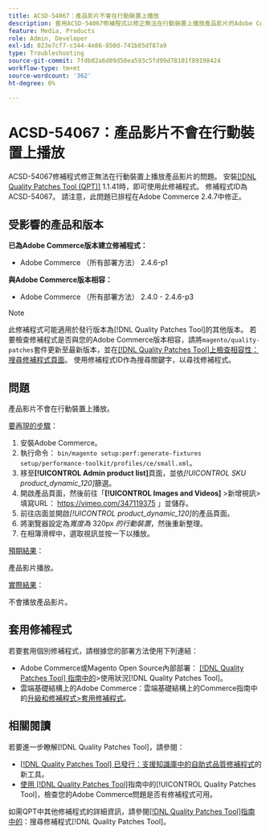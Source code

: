 ```yaml
---
title: ACSD-54067：產品影片不會在行動裝置上播放
description: 套用ACSD-54067修補程式以修正無法在行動裝置上播放產品影片的Adobe Commerce問題。
feature: Media, Products
role: Admin, Developer
exl-id: 023e7cf7-c344-4e86-850d-741b85df87a9
type: Troubleshooting
source-git-commit: 7fdb02a6d89d50ea593c5fd99d78101f89198424
workflow-type: tm+mt
source-wordcount: '362'
ht-degree: 0%

---
```


# ACSD-54067：產品影片不會在行動裝置上播放

ACSD-54067修補程式修正無法在行動裝置上播放產品影片的問題。 安裝[[!DNL Quality Patches Tool (QPT)]](https://experienceleague.adobe.com/en/docs/commerce-operations/tools/quality-patches-tool/quality-patches-tool-to-self-serve-quality-patches) 1.1.41時，即可使用此修補程式。 修補程式ID為ACSD-54067。 請注意，此問題已排程在Adobe Commerce 2.4.7中修正。

## 受影響的產品和版本

**已為Adobe Commerce版本建立修補程式：**

* Adobe Commerce （所有部署方法） 2.4.6-p1

**與Adobe Commerce版本相容：**

* Adobe Commerce （所有部署方法） 2.4.0 - 2.4.6-p3

>[!NOTE]
>
>此修補程式可能適用於發行版本為[!DNL Quality Patches Tool]的其他版本。 若要檢查修補程式是否與您的Adobe Commerce版本相容，請將`magento/quality-patches`套件更新至最新版本，並在[[!DNL Quality Patches Tool]上檢查相容性：搜尋修補程式頁面](https://experienceleague.adobe.com/tools/commerce-quality-patches/index.html)。 使用修補程式ID作為搜尋關鍵字，以尋找修補程式。

## 問題

產品影片不會在行動裝置上播放。

<u>要再現的步驟</u>：

1. 安裝Adobe Commerce。
1. 執行命令：
   `bin/magento setup:perf:generate-fixtures setup/performance-toolkit/profiles/ce/small.xml`。
1. 移至&#x200B;**[!UICONTROL Admin product list]**&#x200B;頁面，並依&#x200B;*[!UICONTROL SKU product_dynamic_120]*&#x200B;篩選。
1. 開啟產品頁面，然後前往「**[!UICONTROL Images and Videos]** >新增視訊>填寫URL： https://vimeo.com/347119375 」並儲存。
1. 前往店面並開啟&#x200B;*[!UICONTROL product_dynamic_120]*&#x200B;的產品頁面。
1. 將瀏覽器設定為&#x200B;*寬度為* 320px *的行動裝置*，然後重新整理。
1. 在相簿滑桿中，選取視訊並按一下以播放。

<u>預期結果</u>：

產品影片播放。

<u>實際結果</u>：

不會播放產品影片。

## 套用修補程式

若要套用個別修補程式，請根據您的部署方法使用下列連結：

* Adobe Commerce或Magento Open Source內部部署： [[!DNL Quality Patches Tool] 指南中的](/help/tools/quality-patches-tool/usage.md)>使用狀況[!DNL Quality Patches Tool]。
* 雲端基礎結構上的Adobe Commerce：雲端基礎結構上的Commerce指南中的[升級和修補程式>套用修補程式](https://experienceleague.adobe.com/docs/commerce-cloud-service/user-guide/develop/upgrade/apply-patches.html)。

## 相關閱讀

若要進一步瞭解[!DNL Quality Patches Tool]，請參閱：

* [[!DNL Quality Patches Tool] 已發行：支援知識庫中的自助式品質修補程式](https://experienceleague.adobe.com/en/docs/commerce-operations/tools/quality-patches-tool/quality-patches-tool-to-self-serve-quality-patches)的新工具。
* [使用 [!DNL Quality Patches Tool]](/help/tools/quality-patches-tool/patches-available-in-qpt/check-patch-for-magento-issue-with-magento-quality-patches.md)指南中的[!UICONTROL Quality Patches Tool]，檢查您的Adobe Commerce問題是否有修補程式可用。


如需QPT中其他修補程式的詳細資訊，請參閱[[!DNL Quality Patches Tool]指南中的](https://experienceleague.adobe.com/tools/commerce-quality-patches/index.html)：搜尋修補程式[!DNL Quality Patches Tool]。

